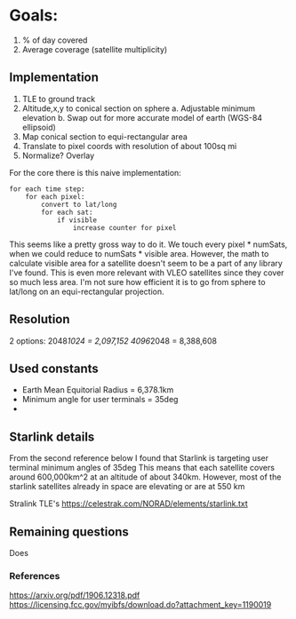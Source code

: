 # Goals:

1. % of day covered
2. Average coverage (satellite multiplicity)

## Implementation

1. TLE to ground track
2. Altitude,x,y to conical section on sphere
   a. Adjustable minimum elevation
   b. Swap out for more accurate model of earth (WGS-84 ellipsoid)
3. Map conical section to equi-rectangular area
4. Translate to pixel coords with resolution of about 100sq mi
5. Normalize? Overlay

For the core there is this naive implementation:

```
for each time step:
    for each pixel:
        convert to lat/long
        for each sat:
            if visible
                increase counter for pixel
```

This seems like a pretty gross way to do it. We touch every pixel \* numSats, when we could reduce to
numSats \* visible area. However, the math to calculate visible area for a satellite doesn't seem to
be a part of any library I've found. This is even more relevant with VLEO satellites since they cover
so much less area. I'm not sure how efficient it is to go from sphere to lat/long
on an equi-rectangular projection.

## Resolution

2 options:
2048*1024 = 2,097,152
4096*2048 = 8,388,608‬

## Used constants

- Earth Mean Equitorial Radius = 6,378.1km
- Minimum angle for user terminals = 35deg
-

## Starlink details

From the second reference below I found that Starlink is targeting user terminal minimum angles of 35deg
This means that each satellite covers around 600,000km^2 at an altitude of about 340km. However, most of
the starlink satellites already in space are elevating or are at 550 km

Stralink TLE's
https://celestrak.com/NORAD/elements/starlink.txt

## Remaining questions

Does

### References

https://arxiv.org/pdf/1906.12318.pdf
https://licensing.fcc.gov/myibfs/download.do?attachment_key=1190019
